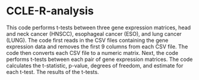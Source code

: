 # CCLE-R-analysis
This code performs t-tests between three gene expression matrices, head and neck cancer (HNSCC), esophageal cancer (ESO), and lung cancer (LUNG). The code first reads in the CSV files containing the gene expression data and removes the first 9 columns from each CSV file. The code then converts each CSV file to a numeric matrix.
Next, the code performs t-tests between each pair of gene expression matrices. The code calculates the t-statistic, p-value, degrees of freedom, and estimate for each t-test. The results of the t-tests.
